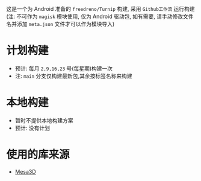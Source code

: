 这是一个为 Android 准备的 `freedreno/Turnip` 构建, 采用 `Github工作流` 运行构建
(注: 不可作为 `magisk` 模块使用, 仅为 Android 驱动包, 如有需要, 请手动修改文件名并添加 `meta.json` 文件才可以作为模块导入)
# 计划构建
- 预计: 每月 `2,9,16,23` 号(每星期)构建一次
- 注: `main` 分支仅构建最新包,其余按标签名称来构建
# 本地构建
- 暂时不提供本地构建方案
- 预计: 没有计划
# 使用的库来源
- [Mesa3D](https://gitlab.freedesktop.org/mesa/mesa)

